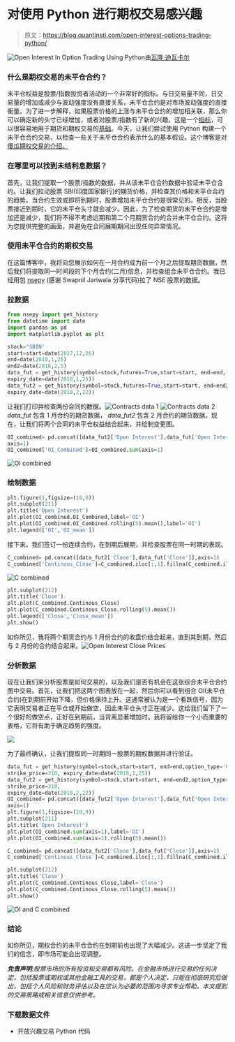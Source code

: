 # 对使用 Python 进行期权交易感兴趣

> 原文：<https://blog.quantinsti.com/open-interest-options-trading-python/>

![Open Interest In Option Trading Using Python](img/d4bc6da19ea3e6c04cf03b389cb857a3.png)由[瓦隆·迪瓦卡尔](https://www.linkedin.com/in/varun-divakar-b862a667/)

### **什么是期权交易的未平仓合约？**

未平仓权益是股票/指数投资者活动的一个非常好的指标。与日交易量不同，日交易量的增加或减少与波动强度没有直接关系，未平仓合约是对市场波动强度的直接衡量。为了进一步解释，如果股票价格的上涨与未平仓合约的增加相关联，那么你可以确定新的头寸已经增加，或者对股票/指数有了新的兴趣。这是一个[指标](/build-technical-indicators-in-python/)，可以很容易地用于期货和期权交易的[基础](/basics-options-trading/)。今天，让我们尝试使用 Python 构建一个未平仓合约交易，以检查一些关于未平仓合约表示什么的基本假设。这个博客是对[傻瓜期权交易的介绍。](https://quantra.quantinsti.com/course/options-trading-strategies-python-basic)

### **在哪里可以找到未结利息数据？**

首先，让我们提取一个股票/指数的数据，并从该未平仓合约数据中验证未平仓合约。让我们拉动股票 SBI(印度国家银行)的期货价格，并检查其价格和未平仓合约的趋势。当合约生效或即将到期时，股票增加未平仓合约是很常见的。相反，当股票接近到期时，它的未平仓头寸就会减少。因此，为了检查期货的未平仓合约是增加还是减少，我们将不得不考虑远期和第二个月期货合约的合并未平仓合约。这将为您提供完整的画面，并避免在合同展期期间出现任何异常情况。

### **使用未平仓合约的期权交易**

在这篇博客中，我将向您展示如何在一月合约成为前一个月之后提取期货数据，然后我们将提取同一时间段的下个月合约(二月)信息，并检查组合未平仓合约。我已经用包 [nsepy](https://github.com/swapniljariwala/nsepy) (感谢 Swapnil Jariwala 分享代码)拉了 NSE 股票的数据。

### **拉数据**

```py
from nsepy import get_history
from datetime import date
import pandas as pd
import matplotlib.pyplot as plt

stock="SBIN"
start=start=date(2017,12,26)
end=date(2018,1,25)
end2=date(2018,2,5)
data_fut = get_history(symbol=stock,futures=True,start=start, end=end,
expiry_date=date(2018,1,25))
data_fut2 = get_history(symbol=stock,futures=True,start=start, end=end2,
expiry_date=date(2018,2,22))
```

让我们打印并检查两份合同的数据。![Contracts data 1](img/2c074887dae7e00ad3275044cb506826.png) ![Contracts data 2](img/d43171c881de9adc84e73d563de93d4f.png) *data_fut* 包含 1 月合约的期货数据， *data_fut2* 包含 2 月合约的期货数据。现在，让我们将两个合同的未平仓权益结合起来，并绘制变更图。

```py
OI_combined= pd.concat([data_fut2['Open Interest'],data_fut['Open Interest']],
axis=1)
OI_combined['OI_Combined']=OI_combined.sum(axis=1)
```

![OI combined](img/4be193db6d66dc60543094ffa26ef105.png)

### **绘制数据**

```py
plt.figure(1,figsize=(10,9))
plt.subplot(211)
plt.title('Open Interest')
plt.plot(OI_combined.OI_Combined,label='OI')
plt.plot(OI_combined.OI_Combined.rolling(5).mean(),label='OI')
plt.legend(['OI','OI_mean'])
```

接下来，我们签订一份连续合约，在到期后展期，并检查股票在同一时期的表现。

```py
C_combined= pd.concat([data_fut2['Close'],data_fut['Close']],axis=1)
C_combined['Continous_Close']=C_combined.iloc[:,1].fillna(C_combined.iloc[:,0])
```

![C combined](img/c219364413cae2d81dff68e49bc0461b.png)

```py
plt.subplot(212)
plt.title('Close')
plt.plot(C_combined.Continous_Close)
plt.plot(C_combined.Continous_Close.rolling(5).mean())
plt.legend(['Close','Close_mean'])
plt.show()
```

如你所见，我将两个期货合约与 1 月份合约的收盘价结合起来，直到其到期，然后与 2 月份的合约结合起来。![Open Interest Close Prices](img/d4069b30028e27ac3f276e43fb0c6f4d.png)

### **分析数据**

现在让我们来分析股票是如何交易的，以及我们是否有机会在这张综合未平仓合约图中交易。首先，让我们把这两个图表放在一起，然后你可以看到组合 OI(未平仓合约)在到期前开始下降，但价格保持上升。这通常被认为是一个看跌信号，因为它表明交易者正在平仓或开始做空，因此未平仓头寸正在减少。这给我们留下了一个很好的做空点，正好在到期前，当背离显著增加时。我将留给你一个小而重要的表格，它将有助于确定趋势的强度。

![](img/734c2e66d8138504e9fe22050c86e766.png)

为了最终确认，让我们提取同一时期同一股票的期权数据并进行验证。

```py
data_fut = get_history(symbol=stock,start=start, end=end,option_type='CE',
strike_price=310, expiry_date=date(2018,1,25))
data_fut2 = get_history(symbol=stock,start=start, end=end2,option_type='CE',
strike_price=310,
expiry_date=date(2018,2,22))
OI_combined= pd.concat([data_fut2['Open Interest'],data_fut['Open Interest']],
axis=1)
plt.figure(1,figsize=(10,9))
plt.subplot(211)
plt.title('Open Interest')
plt.plot(OI_combined.sum(axis=1),label='OI')
plt.plot(OI_combined.sum(axis=1).rolling(5).mean())

C_combined= pd.concat([data_fut2['Close'],data_fut['Close']],axis=1)
C_combined['Continous_Close']=C_combined.iloc[:,1].fillna(C_combined.iloc[:,0])

plt.subplot(212)
plt.title('Close')
plt.plot(C_combined.Continous_Close,label='Close')
plt.plot(C_combined.Continous_Close.rolling(5).mean())
plt.show()
```

![OI and C combined](img/ed136690409e4fba7abc5de36c3e3bcb.png)

### **结论**

如你所见，期权合约的未平仓合约在到期前也出现了大幅减少。这进一步坚定了我们的信念，即市场可能会出现调整。

***免责声明**:股票市场的所有投资和交易都有风险。在金融市场进行交易的任何决定，包括股票或期权或其他金融工具的交易，都是个人决定，只能在彻底研究后做出，包括个人风险和财务评估以及在您认为必要的范围内寻求专业帮助。本文提到的交易策略或相关信息仅供参考。*

### **下载数据文件**

*   开放兴趣交易 Python 代码